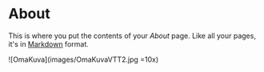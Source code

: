 # About

This is where you put the contents of your *About* page. Like all your pages, it's in [Markdown](https://guides.github.com/features/mastering-markdown/) format.

![OmaKuva](images/OmaKuvaVTT2.jpg =10x)
